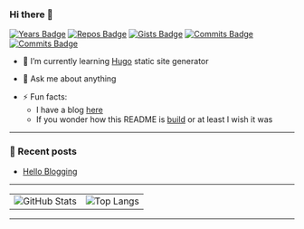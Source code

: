 ### Hi there 👋

[![Years Badge](https://badges.pufler.dev/years/1stDimension)](https://badges.pufler.dev)
[![Repos Badge](https://badges.pufler.dev/repos/1stDimension)](https://badges.pufler.dev)
[![Gists Badge](https://badges.pufler.dev/gists/1stDimension)](https://badges.pufler.dev)
[![Commits Badge](https://badges.pufler.dev/commits/all/1stDimension)](https://badges.pufler.dev)
[![Commits Badge](https://badges.pufler.dev/commits/monthly/1stDimension)](https://badges.pufler.dev)

<!-- - 🔭 I’m currently working ... -->
- 🌱 I’m currently learning [Hugo](https://gohugo.io/) static site generator
<!-- - 👯 I’m looking to collaborate on ... -->
<!-- - 🤔 I’m looking for help with ... -->
- 💬 Ask me about anything
<!-- - 📫 How to reach me: ... -->
- ⚡ Fun facts:
  - I have a blog [here](https://1stdimension.github.io/)
  - If you wonder how this README is [build](https://github.com/1stDimension/1stDimension/blob/master/workflow.md) or at least I wish it was

---
### 📕 Recent posts
<!-- BLOG-POST-LIST:START -->
- [Hello Blogging](https://1stdimension.github.io/2020/08/08/index.html)
<!-- BLOG-POST-LIST:END -->
---

|  |  |
|:---:|:---:|
| ![GitHub Stats](https://github-readme-stats.vercel.app/api?username=1stDimension&count_private=true&show_icons=true&theme=dark) | ![Top Langs](https://github-readme-stats.vercel.app/api/top-langs/?username=1stDimension&count_private=true&show_icons=true&theme=dark&hide=ruby&layout=compact) |

---

<!--
**1stDimension/1stDimension** is a ✨ _special_ ✨ repository because its `README.md` (this file) appears on your GitHub profile.

Here are some ideas to get you started:

- 🔭 I’m currently working on ...
- 🌱 I’m currently learning ...
- 👯 I’m looking to collaborate on ...
- 🤔 I’m looking for help with ...
- 💬 Ask me about ...
- 📫 How to reach me: ...
- 😄 Pronouns: ...
- ⚡ Fun fact: ...
-->

